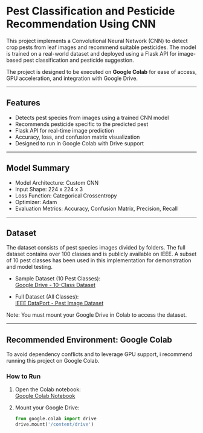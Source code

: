 # Pest Classification and Pesticide Recommendation Using CNN

This project implements a Convolutional Neural Network (CNN) to detect crop pests from leaf images and recommend suitable pesticides. The model is trained on a real-world dataset and deployed using a Flask API for image-based pest classification and pesticide suggestion.

The project is designed to be executed on **Google Colab** for ease of access, GPU acceleration, and integration with Google Drive.

---

## Features

- Detects pest species from images using a trained CNN model
- Recommends pesticide specific to the predicted pest
- Flask API for real-time image prediction
- Accuracy, loss, and confusion matrix visualization
- Designed to run in Google Colab with Drive support

---

## Model Summary

- Model Architecture: Custom CNN
- Input Shape: 224 x 224 x 3
- Loss Function: Categorical Crossentropy
- Optimizer: Adam
- Evaluation Metrics: Accuracy, Confusion Matrix, Precision, Recall

---

## Dataset

The dataset consists of pest species images divided by folders. The full dataset contains over 100 classes and is publicly available on IEEE. A subset of 10 pest classes has been used in this implementation for demonstration and model testing.

- Sample Dataset (10 Pest Classes):  
  [Google Drive - 10-Class Dataset](https://drive.google.com/drive/folders/1WpiMGGlTdR5QlUsy0HmBph3zqQVRuIuw?usp=sharing)

- Full Dataset (All Classes):  
  [IEEE DataPort - Pest Image Dataset](https://ieee-dataport.org/documents/dataset-agriculture-pest-images#files)

Note: You must mount your Google Drive in Colab to access the dataset.

---

## Recommended Environment: Google Colab

To avoid dependency conflicts and to leverage GPU support, i recommend running this project on Google Colab.

### How to Run

1. Open the Colab notebook:  
   [Google Colab Notebook](https://colab.research.google.com/drive/YOUR-NOTEBOOK-ID)

2. Mount your Google Drive:
   ```python
   from google.colab import drive
   drive.mount('/content/drive')
